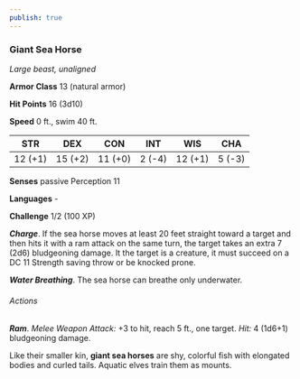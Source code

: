 ```yaml
---
publish: true
---
```

### Giant Sea Horse

*Large beast, unaligned*

**Armor Class** 13 (natural armor)

**Hit Points** 16 (3d10)

**Speed** 0 ft., swim 40 ft.

| STR     | DEX     | CON     | INT    | WIS     | CHA    |
|---------|---------|---------|--------|---------|--------|
| 12 (+1) | 15 (+2) | 11 (+0) | 2 (-4) | 12 (+1) | 5 (-3) |

**Senses** passive Perception 11

**Languages** -

**Challenge** 1/2 (100 XP)

***Charge***. If the sea horse moves at least 20 feet straight toward a target and then hits it with a ram attack on the same turn, the target takes an extra 7 (2d6) bludgeoning damage. It the target is a creature, it must succeed on a DC 11 Strength saving throw or be knocked prone.

***Water Breathing***. The sea horse can breathe only underwater.

###### Actions

***Ram***. *Melee Weapon Attack:* +3 to hit, reach 5 ft., one target. *Hit:* 4 (1d6+1) bludgeoning damage.

Like their smaller kin, **giant sea horses** are shy, colorful fish with elongated bodies and curled tails. Aquatic elves train them as mounts.